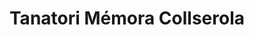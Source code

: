 ---
title: "Tanatori Mémora Collserola"
url: /montcada-i-reixac/tanatori-memora-collserola/
shop: directores de funerarias
---